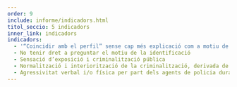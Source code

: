 ```yaml
---
order: 9
include: informe/indicadors.html
titol_seccio: 5 indicadors
inner_link: indicadors
indicadors:
  - '“Coincidir amb el perfil” sense cap més explicació com a motiu de la identificació'
  - No tenir dret a preguntar el motiu de la identificació
  - Sensació d’exposició i criminalització pública
  - Normalització i interiorització de la criminalització, derivada de la quotidianitat amb què es repeteixen les identificacions
  - Agressivitat verbal i/o física per part dels agents de policia durant la identificació
---
```

